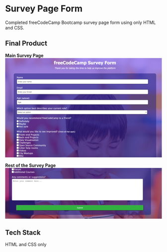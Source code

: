 Survey Page Form
======

Completed freeCodeCamp Bootcamp survey page form using only HTML and CSS.


## Final Product
**Main Survey Page**
!["Screenshot of Survey Page"](https://github.com/ife2015/surveyFreeCodeCamp/blob/master/docs/survey-page.png)

**Rest of the Survey Page**
!["Screenshot second half of the Survey Page"](https://github.com/ife2015/surveyFreeCodeCamp/blob/master/docs/survey-page2.png)

## Tech Stack
HTML and CSS only


